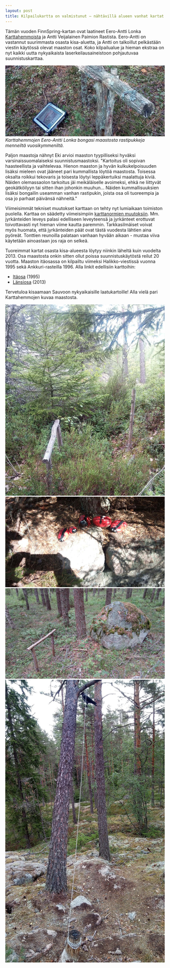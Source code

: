 ```yaml
---
layout: post
title: Kilpailukartta on valmistunut – nähtävillä alueen vanhat kartat
---
```


Tämän vuoden FinnSpring-kartan ovat laatineet Eero-Antti Lonka [Karttahemmoista](https://www.karttahemmot.fi/Yhteystiedot/) ja Antti Veijalainen Paimion Rastista. Eero-Antti on vastannut suurimmasta osasta kisa-aluetta, ja Antti on talkoillut pelkästään viestin käytössä olevat maaston osat. Koko kilpailualue ja hieman ekstraa on nyt kaikki uutta nykyaikaista laserkeilausaineistoon pohjautuvaa suunnistuskarttaa.

![Maastokuva](2019-02-16-pukki-ja-kone.jpg "Pukki ja kone")
*Karttahemmojen Eero-Antti Lonka bongasi maastosta rastipukkeja menneiltä vuosikymmeniltä.*

Paljon maastoja nähnyt Eki arvioi maaston tyypilliseksi hyväksi varsinaissuomalaiseksi suunnistusmaastoksi. "Kartoitus oli sopivan haasteellista ja vaihtelevaa. Hienon maaston ja hyvän kulkukelpoisuuden lisäksi mieleen ovat jääneet pari kummallista löytöä maastosta. Toisessa oksalta roikkui tekovaris ja toisesta löytyi leppäkertuiksi maalattuja kiviä. Näiden olemassaolon tarkoitus jäi meikäläiselle avoimeksi, ehkä ne liittyvät geokätköilyyn tai sitten ihan johonkin muuhun... Näiden kummallisuuksien lisäksi bongailin useamman vanhan rastipukin, joista osa oli tuoreempia ja osa jo parhaat päivänsä nähneitä."

Viimeisimmät tekniset muutokset karttaan on tehty nyt lumiaikaan toimiston puolella. Karttaa on säädetty viimeisimpiin [karttanormien muutoksiin](https://orienteering.org/wp-content/uploads/2018/11/ISOM-2017-corrections-approved-2018-11.pdf). Mm. jyrkänteiden leveys palasi edelliseen leveyteensä ja jyrkänteet erottuvat toivottavasti nyt hieman viime kautta paremmin. Tarkkasilmäiset voivat myös huomata, että jyrkänteiden päät ovat tästä vuodesta lähtien aina pyöreät. Tonttien reunoilla palataan vanhaan hyvään aikaan - mustaa viiva käytetään ainoastaan jos raja on selkeä.

Tuoreimmat kartat osasta kisa-alueesta löytyy niinkin läheltä kuin vuodelta 2013. Osa maastosta onkin sitten ollut poissa suunnistuskäytöstä reilut 20 vuotta. Maaston itäosassa on kilpailtu viimeksi Halikko-viestissä vuonna 1995 sekä Ankkuri-rasteilla 1996. Alla linkit edellisiin karttoihin:

* [Itäosa](http://www.angelniemenankkuri.com/ilu/kartat/19_jarvenkyla.gif) (1995)
* [Länsiosa](http://av.nettirasia.com/reitti/kartat/72.jpg) (2013)

Tervetuloa kisaamaan Sauvoon nykyaikaisille laatukartoille! Alla vielä pari Karttahemmojen kuvaa maastosta.

![Tuore pukki](2019-02-16-tuorepukki.jpg "Tuore pukki")
![Maastokuva](2019-02-16-leppakerttu.jpg "Maastokuva")
![Maastokuva](2019-02-16-kivijapukki.jpg "Maastokuva")
![Maastokuva](2019-02-16-hirtetty-varis.jpg "Maastokuva")
